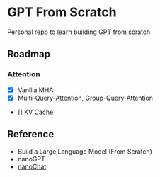 # GPT From Scratch

Personal repo to learn building GPT from scratch

## Roadmap

### Attention

- [x] Vanilla MHA
- [x] Multi-Query-Attention, Group-Query-Attention
- [] KV Cache

## Reference

- Build a Large Language Model (From Scratch)
- nanoGPT
- [nanoChat](https://github.com/karpathy/nanochat/blob/master/nanochat/gpt.py)
